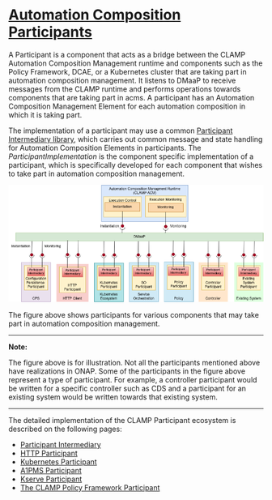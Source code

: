 # [Automation Composition Participants](#automation-composition-participants)

A Participant is a component that acts as a bridge between the CLAMP Automation Composition Management runtime and components such as the Policy Framework, DCAE, or a Kubernetes cluster that are taking part in automation composition management. It listens to DMaaP to receive messages from the CLAMP runtime and performs operations towards components that are taking part in acms. A participant has an Automation Composition Management Element for each automation composition in which it is taking part.

The implementation of a participant may use a common [Participant Intermediary library](https://adp.ericsson.se/marketplace/automation-composition-mgmt-runtime/documentation/development/additional-documents/participant-intermediary), which carries out common message and state handling for Automation Composition Elements in participants. The _ParticipantImplementation_ is the component specific implementation of a participant, which is specifically developed for each component that wishes to take part in automation composition management.

![participants.png](participants.png)

The figure above shows participants for various components that may take part in automation composition management.

---

**Note:**

The figure above is for illustration. Not all the participants mentioned above have realizations in ONAP. Some of the participants in the figure above represent a type of participant. For example, a controller participant would be written for a specific controller such as CDS and a participant for an existing system would be written towards that existing system.

---

The detailed implementation of the CLAMP Participant ecosystem is described on the following pages:

*   [Participant Intermediary](https://adp.ericsson.se/marketplace/automation-composition-mgmt-runtime/documentation/development/additional-documents/participant-intermediary)
*   [HTTP Participant](https://docs.onap.org/projects/onap-policy-parent/en/latest/clamp/acm/design-impl/participants/http-participant.html)
*   [Kubernetes Participant](https://docs.onap.org/projects/onap-policy-parent/en/latest/clamp/acm/design-impl/participants/k8s-participant.html)
*   [A1PMS Participant](https://docs.onap.org/projects/onap-policy-parent/en/latest/clamp/acm/design-impl/participants/a1pms-participant.html)
*   [Kserve Participant](https://docs.onap.org/projects/onap-policy-parent/en/latest/clamp/acm/design-impl/participants/kserve-participant.html)
*   [The CLAMP Policy Framework Participant](https://docs.onap.org/projects/onap-policy-parent/en/latest/clamp/acm/design-impl/participants/policy-framework-participant.html)
